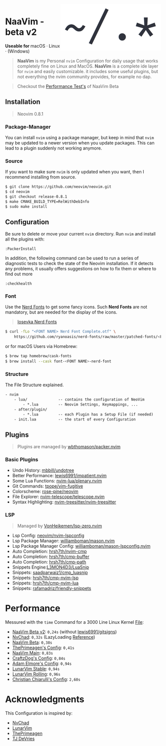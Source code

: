 <img height="150" src="https://raw.githubusercontent.com/RaphaeleL/nvim/main/assets/logo.png" align="right" alt="Logo">

# NaaVim - beta v2

<b>Useable for </b>
macOS · Linux · (Windows)

> **NaaVim** is my Personal `nvim` Configuration for daily usage that works completely fine on Linux and MacOS. **NaaVim** is a complete ide layer for `nvim` and easily customizable. it includes some useful plugins, but not everything the nvim community provides, for example no dap.

> Checkout the [Performance Test's](https://github.com/RaphaeleL/nvim/tree/beta#performance) of NaaVim Beta

## Installation

> Neovim 0.8.1

### Package-Manager

You can install `nvim` using a package manager, but keep in mind that `nvim` may be updated to a newer version when you update packages. This can lead to a plugin suddenly not working anymore.

### Source

If you want to make sure `nvim` is only updated when you want, then I recommend installing from source.

```
$ git clone https://github.com/neovim/neovim.git
$ cd neovim
$ git checkout release-0.8.1
$ make CMAKE_BUILD_TYPE=RelWithDebInfo
$ sudo make install
```

## Configuration

Be sure to delete or move your current `nvim` directory. Run `nvim` and install all the plugins with:

```
:PackerInstall
```

In addition, the following command can be used to run a series of diagnostic tests to check the state of the Neovim installation. If it detects any problems, it usually offers suggestions on how to fix them or where to find out more

```
:checkhealth
```

### Font

Use the [Nerd Fonts](https://www.nerdfonts.com) to get some fancy icons. Such **Nerd Fonts** are not mandatory, but are needed for the display of the icons.

> [Iosevka Nerd Fonts](https://github.com/ryanoasis/nerd-fonts/tree/master/patched-fonts/Iosevka)

```bash
$ curl -fLo "<FONT NAME> Nerd Font Complete.otf" \
    https://github.com/ryanoasis/nerd-fonts/raw/master/patched-fonts/<FONT_PATH>/complete/<FONT_NAME>%20Nerd%20Font%20Complete.otf
```

or for macOS Users via Homebrew:

```bash
$ brew tap homebrew/cask-fonts
$ brew install --cask font-<FONT NAME>-nerd-font
```

### Structure

The File Structure explained.

```
- nvim
    - lua/              -- contains the configuration of NeoVim
        - *.lua         -- Neovim Settings, Keymappings, ... 
    - after/plugin/
        - *.lua         -- each Plugin has a Setup File (if needed)
    - init.lua          -- the start of every Configuration
```

## Plugins

> Plugins are managed by [wbthomason/packer.nvim](https://github.com/wbthomason/packer.nvim)

### Basic Plugins

- Undo History: [mbbill/undotree](https://github.com/mbbill/undotree)
- Better Performance: [lewis6991/impatient.nvim](https://github.com/lewis6991/impatient.nvim)
- Some Lua Functions: [nvim-lua/plenary.nvim](https://github.com/nvim-lua/plenary.nvim)
- Git Commands: [tpope/vim-fugitive](https://github.com/tpope/vim-fugitive)
- Colorscheme: [rose-pine/neovim](https://github.com/rose-pine/neovim)
- File Explorer: [nvim-telescope/telescope.nvim](https://github.com/nvim-telescope/telescope.nvim)
- Syntax Highlighting: [nvim-treesitter/nvim-treesitter](https://github.com/nvim-treesitter/nvim-treesitter)

### LSP

> Managed by [VonHeikemen/lsp-zero.nvim](https://github.com/VonHeikemen/lsp-zero.nvim)

- Lsp Config: [neovim/nvim-lspconfig](https://github.com/neovim/nvim-lspconfig)
- Lsp Package Manager: [williamboman/mason.nvim](https://github.com/williamboman/mason.nvim)
- Lsp Package Manager Config: [williamboman/mason-lspconfig.nvim](https://github.com/williamboman/mason-lspconfig.nvim)
- Auto Completion: [hrsh7th/nvim-cmp](https://github.com/hrsh7th/nvim-cmp)
- Auto Completion: [hrsh7th/cmp-buffer](https://github.com/hrsh7th/cmp-buffer)
- Auto Completion: [hrsh7th/cmp-path](https://github.com/hrsh7th/cmp-path)
- Snippets Engine:[L3MON4D3/LuaSnip](https://github.com/L3MON4D3/LuaSnip)
- Snippets: [saadparwaiz1/cmp_luasnip](https://github.com/saadparwaiz1/cmp_luasnip)
- Snippets: [hrsh7th/cmp-nvim-lsp](https://github.com/hrsh7th/cmp-nvim-lsp)
- Snippets: [hrsh7th/cmp-nvim-lua](https://github.com/hrsh7th/cmp-nvim-lua)
- Snippets: [rafamadriz/friendly-snippets](https://github.com/rafamadriz/friendly-snippets)

# Performance 

Messured with the `time` Command for a 3000 Line Linux Kernel [File](https://raw.githubusercontent.com/torvalds/linux/master/kernel/auditsc.c):

- [NaaVim Beta v2](https://github.com/RaphaeleL/nvim/tree/beta_v2): `0,24s` (without [lewis6991/gitsigns](https://github.com/lewis6991/gitsigns.nvim))
- [NvChad](https://github.com/NvChad/NvChad): `0,32s` (LazyLoading [Reference](https://github.com/NvChad/NvChad#what-is-it))
- [NaaVim Beta](https://github.com/RaphaeleL/nvim/tree/beta): `0,38s`
- [ThePrimeagen's Config](https://github.com/ThePrimeagen): `0,41s`
- [NaaVim Main](https://github.com/RaphaeleL/nvim): `0,83s`
- [CraftzDog's Config](https://github.com/craftzdog): `0,84s`
- [Adam Elmore's Config](https://github.com/adamelmore): `0,94s`
- [LunarVim Stable](https://github.com/LunarVim/LunarVim): `0,94s`
- [LunarVim Rolling](https://github.com/LunarVim/LunarVim/tree/rolling): `0,96s`
- [Christian Chiarulli's Config](https://github.com/ChristianChiarulli): `2,60s`

# Acknowledgments

This Configuration is inspired by:

- [NvChad](https://github.com/NvChad/NvChad)
- [LunarVim](https://github.com/LunarVim/LunarVim)
- [ThePrimeagen](https://github.com/ThePrimeagen)
- [TJ DeVries](https://github.com/tjdevries)
